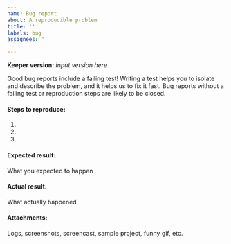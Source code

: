 ```yaml
---
name: Bug report
about: A reproducible problem
title: ''
labels: bug
assignees: ''

---
```


**Keeper version:** _input version here_

Good bug reports include a failing test! Writing a test helps you to isolate and describe the
problem, and it helps us to fix it fast. Bug reports without a failing test or reproduction steps
are likely to be closed.

#### Steps to reproduce:

1.
2.
3.

#### Expected result:

What you expected to happen

#### Actual result:

What actually happened

#### Attachments:

Logs, screenshots, screencast, sample project, funny gif, etc.